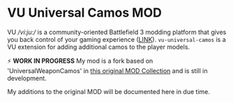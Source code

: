 # VU Universal Camos MOD
VU _/vi:ju:/_ is a community-oriented Battlefield 3 modding platform that gives you back control of your gaming experience ([LINK](https://veniceunleashed.net/)). `vu-universal-camos` is a VU extension for adding additional camos to the player models. 

⚡ **WORK IN PROGRESS** My mod is a fork based on 'UniversalWeaponCamos' in [this original MOD Collection](https://github.com/J4nssent/VU-Mods) and is still in development.

My additions to the original MOD will be documented here in due time.
